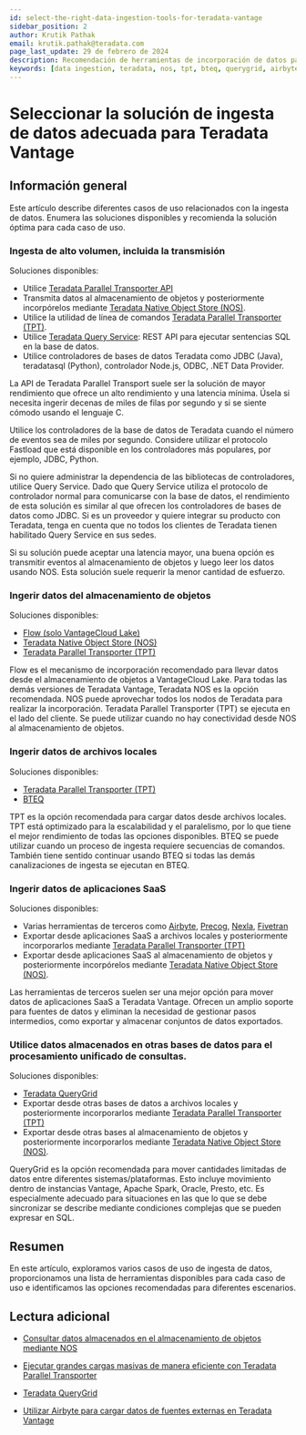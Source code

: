 ```yaml
---
id: select-the-right-data-ingestion-tools-for-teradata-vantage
sidebar_position: 2
author: Krutik Pathak
email: krutik.pathak@teradata.com
page_last_update: 29 de febrero de 2024
description: Recomendación de herramientas de incorporación de datos para utilizar en diferentes casos de uso para Teradata Vantage
keywords: [data ingestion, teradata, nos, tpt, bteq, querygrid, airbyte, object store, saas, vantage, apache, spark, presto, oracle, Flow]
---
```


# Seleccionar la solución de ingesta de datos adecuada para Teradata Vantage

## Información general

Este artículo describe diferentes casos de uso relacionados con la ingesta de datos. Enumera las soluciones disponibles y recomienda la solución óptima para cada caso de uso.

### Ingesta de alto volumen, incluida la transmisión
Soluciones disponibles:

* Utilice [Teradata Parallel Transporter API](https://docs.teradata.com/r/Teradata-Parallel-Transporter-Application-Programming-Interface-Programmer-Guide-17.20)
* Transmita datos al almacenamiento de objetos y posteriormente incorpórelos mediante [Teradata Native Object Store (NOS)](https://docs.teradata.com/r/Enterprise_IntelliFlex_VMware/Teradata-VantageTM-Native-Object-Store-Getting-Started-Guide-17.20/Welcome-to-Native-Object-Store).
* Utilice la utilidad de línea de comandos [Teradata Parallel Transporter (TPT)](https://docs.teradata.com/r/Teradata-Parallel-Transporter-User-Guide/June-2022/Introduction-to-Teradata-PT).
* Utilice [Teradata Query Service](https://docs.teradata.com/r/Teradata-Query-Service-Installation-Configuration-and-Usage-Guide-for-Customers/April-2022/Using-the-Query-Service-APIs/Getting-Started): REST API para ejecutar sentencias SQL en la base de datos.
* Utilice controladores de bases de datos Teradata como JDBC (Java), teradatasql (Python), controlador Node.js, ODBC, .NET Data Provider.


La API de Teradata Parallel Transport suele ser la solución de mayor rendimiento que ofrece un alto rendimiento y una latencia mínima. Úsela si necesita ingerir decenas de miles de filas por segundo y si se siente cómodo usando el lenguaje C. 

Utilice los controladores de la base de datos de Teradata cuando el número de eventos sea de miles por segundo. Considere utilizar el protocolo Fastload que está disponible en los controladores más populares, por ejemplo, JDBC, Python.

Si no quiere administrar la dependencia de las bibliotecas de controladores, utilice Query Service. Dado que Query Service utiliza el protocolo de controlador normal para comunicarse con la base de datos, el rendimiento de esta solución es similar al que ofrecen los controladores de bases de datos como JDBC. Si es un proveedor y quiere integrar su producto con Teradata, tenga en cuenta que no todos los clientes de Teradata tienen habilitado Query Service en sus sedes.

Si su solución puede aceptar una latencia mayor, una buena opción es transmitir eventos al almacenamiento de objetos y luego leer los datos usando NOS. Esta solución suele requerir la menor cantidad de esfuerzo.

### Ingerir datos del almacenamiento de objetos

Soluciones disponibles:

* [Flow (solo VantageCloud Lake)](https://docs.teradata.com/r/Teradata-VantageCloud-Lake/Loading-Data/Introduction-to-Flow)
* [Teradata Native Object Store (NOS)](https://docs.teradata.com/r/Enterprise_IntelliFlex_VMware/Teradata-VantageTM-Native-Object-Store-Getting-Started-Guide-17.20/Welcome-to-Native-Object-Store)
* [Teradata Parallel Transporter (TPT)](https://docs.teradata.com/r/Teradata-Parallel-Transporter-User-Guide/June-2022/Introduction-to-Teradata-PT)

Flow es el mecanismo de incorporación recomendado para llevar datos desde el almacenamiento de objetos a VantageCloud Lake. Para todas las demás versiones de Teradata Vantage, Teradata NOS es la opción recomendada. NOS puede aprovechar todos los nodos de Teradata para realizar la incorporación. Teradata Parallel Transporter (TPT) se ejecuta en el lado del cliente. Se puede utilizar cuando no hay conectividad desde NOS al almacenamiento de objetos.

### Ingerir datos de archivos locales
Soluciones disponibles:

* [Teradata Parallel Transporter (TPT)](https://docs.teradata.com/r/Teradata-Parallel-Transporter-User-Guide/June-2022/Introduction-to-Teradata-PT)
* [BTEQ](https://docs.teradata.com/r/Enterprise_IntelliFlex_Lake_VMware/Basic-Teradata-Query-Reference-17.20/Introduction-to-BTEQ)

TPT es la opción recomendada para cargar datos desde archivos locales. TPT está optimizado para la escalabilidad y el paralelismo, por lo que tiene el mejor rendimiento de todas las opciones disponibles. BTEQ se puede utilizar cuando un proceso de ingesta requiere secuencias de comandos. También tiene sentido  continuar usando BTEQ si todas las demás canalizaciones de ingesta se ejecutan en BTEQ.

### Ingerir datos de aplicaciones SaaS
Soluciones disponibles:

* Varias herramientas de terceros como [Airbyte](https://airbyte.com/), [Precog](https://precog.com/), [Nexla](https://nexla.com/), [Fivetran](https://fivetran.com/)
* Exportar desde aplicaciones SaaS a archivos locales y posteriormente incorporarlos mediante [Teradata Parallel Transporter (TPT)](https://docs.teradata.com/r/Teradata-Parallel-Transporter-User-Guide/June-2022/Introduction-to-Teradata-PT)
* Exportar desde aplicaciones SaaS al almacenamiento de objetos y posteriormente incorpórelos mediante [Teradata Native Object Store (NOS)](https://docs.teradata.com/r/Enterprise_IntelliFlex_VMware/Teradata-VantageTM-Native-Object-Store-Getting-Started-Guide-17.20/Welcome-to-Native-Object-Store).

Las herramientas de terceros suelen ser una mejor opción para mover datos de aplicaciones SaaS a Teradata Vantage. Ofrecen un amplio soporte para fuentes de datos y eliminan la necesidad de gestionar pasos intermedios, como exportar y almacenar conjuntos de datos exportados.

### Utilice datos almacenados en otras bases de datos para el procesamiento unificado de consultas.
Soluciones disponibles:

* [Teradata QueryGrid](https://docs.teradata.com/r/Enterprise_IntelliFlex_Lake_VMware/QueryGridTM-Installation-and-User-Guide-3.05)
* Exportar desde otras bases de datos a archivos locales y posteriormente incorporarlos mediante [Teradata Parallel Transporter (TPT)](https://docs.teradata.com/r/Teradata-Parallel-Transporter-User-Guide/June-2022/Introduction-to-Teradata-PT)
* Exportar desde otras bases al almacenamiento de objetos y posteriormente incorporarlos mediante [Teradata Native Object Store (NOS)](https://docs.teradata.com/r/Enterprise_IntelliFlex_VMware/Teradata-VantageTM-Native-Object-Store-Getting-Started-Guide-17.20/Welcome-to-Native-Object-Store).

QueryGrid es la opción recomendada para mover cantidades limitadas de datos entre diferentes sistemas/plataformas. Esto incluye movimiento dentro de instancias Vantage, Apache Spark, Oracle, Presto, etc. Es especialmente adecuado para situaciones en las que lo que se debe sincronizar se describe mediante condiciones complejas que se pueden expresar en SQL. 

## Resumen
En este artículo, exploramos varios casos de uso de ingesta de datos, proporcionamos una lista de herramientas disponibles para cada caso de uso e identificamos las opciones recomendadas para diferentes escenarios.

## Lectura adicional

* [Consultar datos almacenados en el almacenamiento de objetos mediante NOS](nos.md)

* [Ejecutar grandes cargas masivas de manera eficiente con Teradata Parallel Transporter](./run-bulkloads-efficiently-with-teradata-parallel-transporter.md)

* [Teradata QueryGrid](https://docs.teradata.com/r/Enterprise_IntelliFlex_Lake_VMware/QueryGridTM-Installation-and-User-Guide-3.05)

* [Utilizar Airbyte para cargar datos de fuentes externas en Teradata Vantage](./use-airbyte-to-load-data-from-external-sources-to-teradata-vantage.md)
